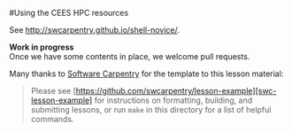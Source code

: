 #Using the CEES HPC resources

See <http://swcarpentry.github.io/shell-novice/>.

**Work in progress**  
Once we have some contents in place, we welcome pull requests.

Many thanks to [Software Carpentry](software-carpentry.org) for the template to this lesson material:

> Please see [https://github.com/swcarpentry/lesson-example][swc-lesson-example]
> for instructions on formatting, building, and submitting lessons,
> or run `make` in this directory for a list of helpful commands.


